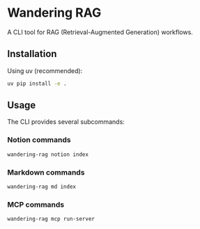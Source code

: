 # Wandering RAG

A CLI tool for RAG (Retrieval-Augmented Generation) workflows.

## Installation

Using uv (recommended):

```bash
uv pip install -e .
```

## Usage

The CLI provides several subcommands:

### Notion commands

```bash
wandering-rag notion index
```

### Markdown commands

```bash
wandering-rag md index
```

### MCP commands

```bash
wandering-rag mcp run-server
```
